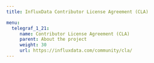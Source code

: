 ```yaml
---
title: InfluxData Contributor License Agreement (CLA)

menu:
  telegraf_1_21:
     name: Contributor License Agreement (CLA)
     parent: About the project
     weight: 30
     url: https://influxdata.com/community/cla/
---
```

